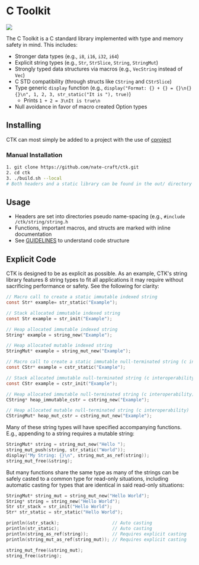 # C Toolkit
![](https://gist.githubusercontent.com/nate-craft/648bbda6337b503a5d703f86757e4647/raw/144cf1f5f80e9c5ac6b5efde45869d01feb2ccd9/brainmade.png)

The C Toolkit is a C standard library implemented with type and memory safety in mind. This includes:
- Stronger data types (e.g., `i8`, `i16`, `i32`, `i64`)
- Explicit string types (e.g., `Str`, `StrSlice`, `String`, `StringMut`)
- Strongly typed data structures via macros (e.g., `VecString` instead of `Vec`)
- C STD compatibility (through structs like `CString` and `CStrSlice`)
- Type generic `display` function (e.g., `display("Format: {} + {} = {}\n{}{}\n", 1, 2, 3, str_static("It is "), true)`)
    - Prints `1 + 2 = 3\nIt is true\n`
- Null avoidance in favor of macro created Option types

## Installing

CTK can most simply be added to a project with the use of [cproject](https://github.com/nate-craft/cproject)

### Manual Installation
```sh
1. git clone https://github.com/nate-craft/ctk.git
2. cd ctk
3. ./build.sh --local 
# Both headers and a static library can be found in the out/ directory
```

## Usage

- Headers are set into directories pseudo name-spacing (e.g., `#include /ctk/string/string.h` 
- Functions, important macros, and structs are marked with inline documentation
- See [GUIDELINES](GUIDELINES.md) to understand code structure 

## Explicit Code 

CTK is designed to be as explicit as possible. As an example, CTK's string library features 8 string types
to fit all applications it may require without sacrificing performance or safety. See the following for clarity:

```c
// Macro call to create a static immutable indexed string
const Str* example= str_static("Example");

// Stack allocated immutable indexed string
const Str example = str_init("Example");

// Heap allocated immutable indexed string
String* example = string_new("Example");

// Heap allocated mutable indexed string
StringMut* example = string_mut_new("Example");

// Macro call to create a static immutable null-terminated string (c interoperability) 
const CStr* example = cstr_static("Example");

// Stack allocated immutable null-terminated string (c interoperability)
const CStr example = cstr_init("Example");

// Heap allocated immutable null-terminated string (c interoperability) 
CString* heap_immutable_cstr = cstring_new("Example");

// Heap allocated mutable null-terminated string (c interoperability)
CStringMut* heap_mut_cstr = cstring_mut_new("Example");
```

Many of these string types will have specified accompanying functions.
E.g., appending to a string requires a mutable string:

```c
StringMut* string = string_mut_new("Hello ");
string_mut_push(string, str_static("World"));
display("My String: {}\n", string_mut_as_ref(string));
string_mut_free(&string);
```

But many functions share the same type as many of the strings can be safely casted to a 
common type for read-only situations, including automatic casting for types that
are identical in said read-only situations:

```c
StringMut* string_mut = string_mut_new("Hello World");
String* string = string_new("Hello World");
Str str_stack = str_init("Hello World");
Str* str_static = str_static("Hello World");

println(&str_stack);                    // Auto casting
println(str_static);                    // Auto casting
println(string_as_ref(string));         // Requires explicit casting
println(string_mut_as_ref(string_mut)); // Requires explicit casting

string_mut_free(&string_mut);
string_free(&string);
```


